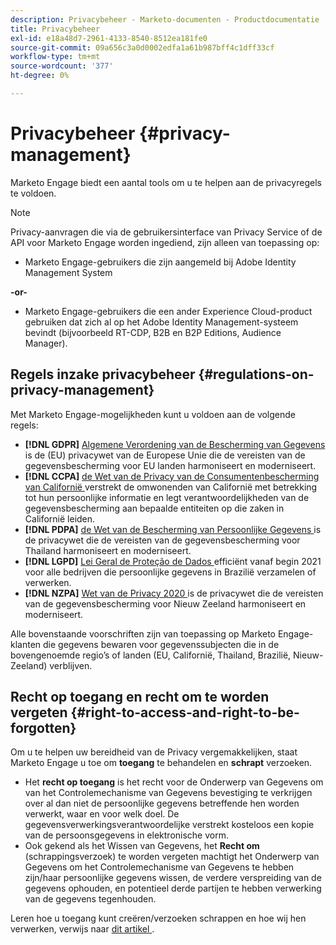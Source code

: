 ```yaml
---
description: Privacybeheer - Marketo-documenten - Productdocumentatie
title: Privacybeheer
exl-id: e18a48d7-2961-4133-8540-8512ea181fe0
source-git-commit: 09a656c3a0d0002edfa1a61b987bff4c1dff33cf
workflow-type: tm+mt
source-wordcount: '377'
ht-degree: 0%

---
```


# Privacybeheer {#privacy-management}

Marketo Engage biedt een aantal tools om u te helpen aan de privacyregels te voldoen.

>[!NOTE]
>
>Privacy-aanvragen die via de gebruikersinterface van Privacy Service of de API voor Marketo Engage worden ingediend, zijn alleen van toepassing op:
>
>* Marketo Engage-gebruikers die zijn aangemeld bij Adobe Identity Management System
>
>**-or-**
>
>* Marketo Engage-gebruikers die een ander Experience Cloud-product gebruiken dat zich al op het Adobe Identity Management-systeem bevindt (bijvoorbeeld RT-CDP, B2B en B2P Editions, Audience Manager).

## Regels inzake privacybeheer {#regulations-on-privacy-management}

Met Marketo Engage-mogelijkheden kunt u voldoen aan de volgende regels:

* **[!DNL GDPR]** [ Algemene Verordening van de Bescherming van Gegevens ](https://ec.europa.eu/info/law/law-topic/data-protection/reform/what-does-general-data-protection-regulation-gdpr-govern_en) is de (EU) privacywet van de Europese Unie die de vereisten van de gegevensbescherming voor EU landen harmoniseert en moderniseert.
* **[!DNL CCPA]** [ de Wet van de Privacy van de Consumentenbescherming van Californië ](https://leginfo.legislature.ca.gov/faces/codes_displayText.xhtml?lawCode=CIV&division=3.&titel=1.81.5.&part=4.&hoofdstuk=&artikel=) verstrekt de omwonenden van Californië met betrekking tot hun persoonlijke informatie en legt verantwoordelijkheden van de gegevensbescherming aan bepaalde entiteiten op die zaken in Californië leiden.
* **[!DNL PDPA]** [ de Wet van de Bescherming van Persoonlijke Gegevens ](https://secureprivacy.ai/thailand-pdpa-summary-what-businesses-need-to-know/) is de privacywet die de vereisten van de gegevensbescherming voor Thailand harmoniseert en moderniseert.
* **[!DNL LGPD]** [ Lei Geral de Proteção de Dados ](https://iapp.org/media/pdf/resource_center/Brazilian_General_Data_Protection_Law.pdf) efficiënt vanaf begin 2021 voor alle bedrijven die persoonlijke gegevens in Brazilië verzamelen of verwerken.
* **[!DNL NZPA]** [ Wet van de Privacy 2020 ](https://www.legislation.govt.nz/act/public/2020/0031/latest/LMS23223.html) is de privacywet die de vereisten van de gegevensbescherming voor Nieuw Zeeland harmoniseert en moderniseert.

Alle bovenstaande voorschriften zijn van toepassing op Marketo Engage-klanten die gegevens bewaren voor gegevenssubjecten die in de bovengenoemde regio’s of landen (EU, Californië, Thailand, Brazilië, Nieuw-Zeeland) verblijven.

## Recht op toegang en recht om te worden vergeten {#right-to-access-and-right-to-be-forgotten}

Om u te helpen uw bereidheid van de Privacy vergemakkelijken, staat Marketo Engage u toe om **toegang** te behandelen en **schrapt** verzoeken.

* Het **recht op toegang** is het recht voor de Onderwerp van Gegevens om van het Controlemechanisme van Gegevens bevestiging te verkrijgen over al dan niet de persoonlijke gegevens betreffende hen worden verwerkt, waar en voor welk doel. De gegevensverwerkingsverantwoordelijke verstrekt kosteloos een kopie van de persoonsgegevens in elektronische vorm.
* Ook gekend als het Wissen van Gegevens, het **Recht om** (schrappingsverzoek) te worden vergeten machtigt het Onderwerp van Gegevens om het Controlemechanisme van Gegevens te hebben zijn/haar persoonlijke gegevens wissen, de verdere verspreiding van de gegevens ophouden, en potentieel derde partijen te hebben verwerking van de gegevens tegenhouden.

Leren hoe u toegang kunt creëren/verzoeken schrappen en hoe wij hen verwerken, verwijs naar [ dit artikel ](/help/marketo/product-docs/core-marketo-concepts/miscellaneous/privacy-requests.md).
